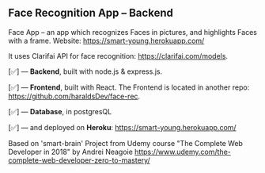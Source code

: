 ## Face Recognition App – Backend

Face App – an app which recognizes Faces in pictures, and highlights Faces with a frame. Website: https://smart-young.herokuapp.com/

It uses Clarifai API for face recognition: https://clarifai.com/models.

[✅] –– **Backend**, built with node.js & express.js.

[✅] –– **Frontend**, built with React. The Frontend is located in another repo: https://github.com/haraldsDev/face-rec.

[✅] –– **Database**, in postgresQL

[✅] –– and deployed on **Heroku**: https://smart-young.herokuapp.com/

Based on 'smart-brain' Project from Udemy course "The Complete Web Developer in 2018" by Andrei Neagoie https://www.udemy.com/the-complete-web-developer-zero-to-mastery/ 

